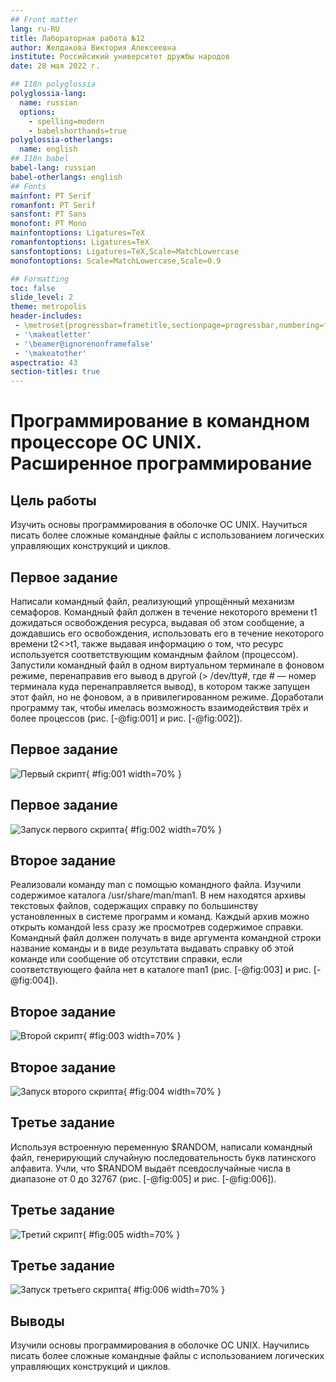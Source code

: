 ```yaml
---
## Front matter
lang: ru-RU
title: Лабораторная работа №12
author: Желдакова Виктория Алексеевна
institute: Российсикий университет дружбы народов
date: 28 мая 2022 г.

## I18n polyglossia
polyglossia-lang:
  name: russian
  options:
	- spelling=modern
	- babelshorthands=true
polyglossia-otherlangs:
  name: english
## I18n babel
babel-lang: russian
babel-otherlangs: english
## Fonts
mainfont: PT Serif
romanfont: PT Serif
sansfont: PT Sans
monofont: PT Mono
mainfontoptions: Ligatures=TeX
romanfontoptions: Ligatures=TeX
sansfontoptions: Ligatures=TeX,Scale=MatchLowercase
monofontoptions: Scale=MatchLowercase,Scale=0.9

## Formatting
toc: false
slide_level: 2
theme: metropolis
header-includes: 
 - \metroset{progressbar=frametitle,sectionpage=progressbar,numbering=fraction}
 - '\makeatletter'
 - '\beamer@ignorenonframefalse'
 - '\makeatother'
aspectratio: 43
section-titles: true
---
```


# Программирование в командном процессоре ОС UNIX. Расширенное программирование

## Цель работы

Изучить основы программирования в оболочке ОС UNIX. Научиться писать более сложные командные файлы с использованием логических управляющих конструкций и циклов.

## Первое задание

Написали командный файл, реализующий упрощённый механизм семафоров. Командный файл должен в течение некоторого времени t1 дожидаться освобождения ресурса, выдавая об этом сообщение, а дождавшись его освобождения, использовать его в течение некоторого времени t2<>t1, также выдавая информацию о том, что ресурс используется соответствующим командным файлом (процессом). Запустили командный файл в одном виртуальном терминале в фоновом режиме, перенаправив его вывод в другой (> /dev/tty#, где # — номер терминала куда перенаправляется вывод), в котором также запущен этот файл, но не фоновом, а в привилегированном режиме. Доработали программу так, чтобы имелась возможность взаимодействия трёх и более процессов (рис. [-@fig:001] и рис. [-@fig:002]).

## Первое задание

![Первый скрипт](image/1.png){ #fig:001 width=70% }

## Первое задание

![Запуск первого скрипта](image/2.png){ #fig:002 width=70% }

## Второе задание

Реализовали команду man с помощью командного файла. Изучили содержимое каталога /usr/share/man/man1. В нем находятся архивы текстовых файлов, содержащих справку по большинству установленных в системе программ и команд. Каждый архив можно открыть командой less сразу же просмотрев содержимое справки. Командный файл должен получать в виде аргумента командной строки название команды и в виде результата выдавать справку об этой команде или сообщение об отсутствии справки, если соответствующего файла нет в каталоге man1 (рис. [-@fig:003] и рис. [-@fig:004]).

## Второе задание

![Второй скрипт](image/3.png){ #fig:003 width=70% }

## Второе задание

![Запуск второго скрипта](image/4.png){ #fig:004 width=70% }

## Третье задание

Используя встроенную переменную $RANDOM, написали командный файл, генерирующий случайную последовательность букв латинского алфавита. Учли, что $RANDOM выдаёт псевдослучайные числа в диапазоне от 0 до 32767 (рис. [-@fig:005] и рис. [-@fig:006]).

## Третье задание

![Третий скрипт](image/5.png){ #fig:005 width=70% }

## Третье задание

![Запуск третьего скрипта](image/6.png){ #fig:006 width=70% }

## Выводы

Изучили основы программирования в оболочке ОС UNIX. Научились писать более сложные командные файлы с использованием логических управляющих конструкций и циклов.

